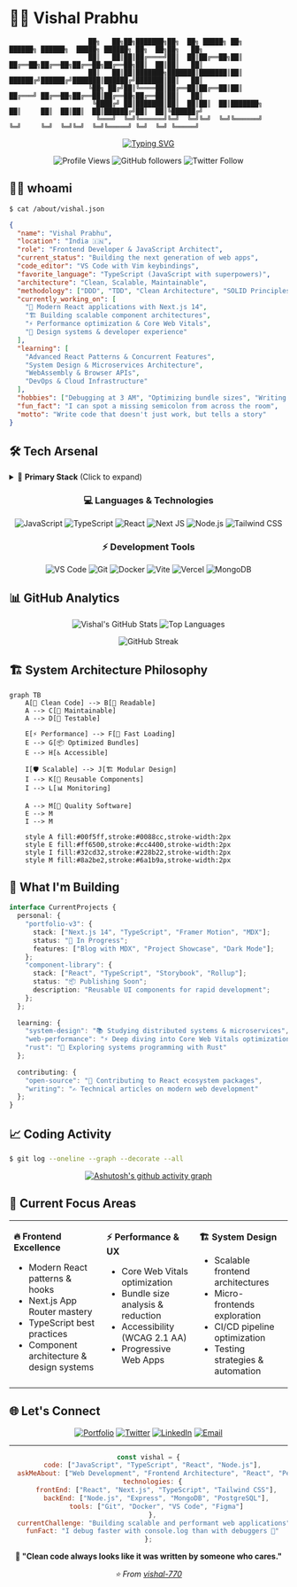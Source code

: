# 👨‍💻 Vishal Prabhu

```ascii
                    ██╗   ██╗██╗███████╗██╗  ██╗ █████╗ ██╗         ██████╗ ██████╗  █████╗ ██████╗ ██╗  ██╗██╗   ██╗
                    ██║   ██║██║██╔════╝██║  ██║██╔══██╗██║         ██╔══██╗██╔══██╗██╔══██╗██╔══██╗██║  ██║██║   ██║
                    ██║   ██║██║███████╗███████║███████║██║         ██████╔╝██████╔╝███████║██████╔╝███████║██║   ██║
                    ╚██╗ ██╔╝██║╚════██║██╔══██║██╔══██║██║         ██╔═══╝ ██╔══██╗██╔══██║██╔══██╗██╔══██║██║   ██║
                     ╚████╔╝ ██║███████║██║  ██║██║  ██║███████╗    ██║     ██║  ██║██║  ██║██████╔╝██║  ██║╚██████╔╝
                      ╚═══╝  ╚═╝╚══════╝╚═╝  ╚═╝╚═╝  ╚═╝╚══════╝    ╚═╝     ╚═╝  ╚═╝╚═╝  ╚═╝╚═════╝ ╚═╝  ╚═╝ ╚═════╝ 
```

<div align="center">

[![Typing SVG](https://readme-typing-svg.demolab.com?font=Fira+Code&weight=500&size=24&duration=3000&pause=1000&color=00F5FF&center=true&vCenter=true&width=600&lines=Full+Stack+JavaScript+Developer;React+%7C+Next.js+%7C+TypeScript+Expert;Building+Scalable+Web+Applications;Always+Learning%2C+Always+Coding)](https://git.io/typing-svg)

![Profile Views](https://komarev.com/ghpvc/?username=vishal-770&color=00f5ff&style=flat-square&label=Profile+Views)
![GitHub followers](https://img.shields.io/github/followers/vishal-770?style=flat-square&color=00f5ff)
![Twitter Follow](https://img.shields.io/twitter/follow/vishal_7707?style=flat-square&color=00f5ff)

</div>

## 🧑‍💻 whoami

```bash
$ cat /about/vishal.json
```

```json
{
  "name": "Vishal Prabhu",
  "location": "India 🇮🇳",
  "role": "Frontend Developer & JavaScript Architect",
  "current_status": "Building the next generation of web apps",
  "code_editor": "VS Code with Vim keybindings",
  "favorite_language": "TypeScript (JavaScript with superpowers)",
  "architecture": "Clean, Scalable, Maintainable",
  "methodology": ["DDD", "TDD", "Clean Architecture", "SOLID Principles"],
  "currently_working_on": [
    "🚀 Modern React applications with Next.js 14",
    "🏗️ Building scalable component architectures",
    "⚡ Performance optimization & Core Web Vitals",
    "🎨 Design systems & developer experience"
  ],
  "learning": [
    "Advanced React Patterns & Concurrent Features",
    "System Design & Microservices Architecture",
    "WebAssembly & Browser APIs",
    "DevOps & Cloud Infrastructure"
  ],
  "hobbies": ["Debugging at 3 AM", "Optimizing bundle sizes", "Writing clean code"],
  "fun_fact": "I can spot a missing semicolon from across the room",
  "motto": "Write code that doesn't just work, but tells a story"
}
```

## 🛠️ Tech Arsenal

<details>
<summary>🎯 <strong>Primary Stack</strong> (Click to expand)</summary>

```yaml
languages:
  expert: ["JavaScript ES2024", "TypeScript", "HTML5", "CSS3"]
  learning: ["Rust", "Go", "Python"]

frontend:
  frameworks: ["React 18", "Next.js 14", "Svelte", "Astro"]
  styling: ["Tailwind CSS", "Styled Components", "CSS Modules", "Sass"]
  ui_libraries: ["shadcn/ui", "Radix UI", "Headless UI", "Framer Motion"]
  state_management: ["Zustand", "Redux Toolkit", "TanStack Query", "SWR"]
  
backend:
  runtime: ["Node.js", "Deno", "Bun"]
  frameworks: ["Express.js", "Fastify", "Hono", "Nest.js"]
  databases: ["MongoDB", "PostgreSQL", "Supabase", "PlanetScale"]
  apis: ["REST", "GraphQL", "tRPC", "WebSockets"]

tools:
  editors: ["VS Code", "Neovim"]
  terminals: ["Warp", "Hyper", "iTerm2"]
  version_control: ["Git", "GitHub Actions", "Conventional Commits"]
  package_managers: ["pnpm", "npm", "yarn"]
  bundlers: ["Vite", "Webpack", "Turbopack", "esbuild"]
  testing: ["Vitest", "Jest", "Playwright", "Cypress"]
  deployment: ["Vercel", "Railway", "Fly.io", "Docker"]
```

</details>

<div align="center">

### 💻 Languages & Technologies

![JavaScript](https://img.shields.io/badge/JavaScript-F7DF1E?style=for-the-badge&logo=javascript&logoColor=black)
![TypeScript](https://img.shields.io/badge/TypeScript-007ACC?style=for-the-badge&logo=typescript&logoColor=white)
![React](https://img.shields.io/badge/React-20232A?style=for-the-badge&logo=react&logoColor=61DAFB)
![Next JS](https://img.shields.io/badge/Next-black?style=for-the-badge&logo=next.js&logoColor=white)
![Node.js](https://img.shields.io/badge/Node.js-43853D?style=for-the-badge&logo=node.js&logoColor=white)
![Tailwind CSS](https://img.shields.io/badge/Tailwind_CSS-38B2AC?style=for-the-badge&logo=tailwind-css&logoColor=white)

### ⚡ Development Tools

![VS Code](https://img.shields.io/badge/VS%20Code-0078d4.svg?style=for-the-badge&logo=visual-studio-code&logoColor=white)
![Git](https://img.shields.io/badge/Git-F05032?style=for-the-badge&logo=git&logoColor=white)
![Docker](https://img.shields.io/badge/Docker-2496ED?style=for-the-badge&logo=docker&logoColor=white)
![Vite](https://img.shields.io/badge/Vite-B73BFE?style=for-the-badge&logo=vite&logoColor=FFD62E)
![Vercel](https://img.shields.io/badge/Vercel-000000?style=for-the-badge&logo=vercel&logoColor=white)
![MongoDB](https://img.shields.io/badge/MongoDB-4EA94B?style=for-the-badge&logo=mongodb&logoColor=white)

</div>

## 📊 GitHub Analytics

<div align="center">

![Vishal's GitHub Stats](https://github-readme-stats.vercel.app/api?username=vishal-770&show_icons=true&theme=radical&hide_border=true&bg_color=0D1117&title_color=00F5FF&text_color=FFFFFF&icon_color=00F5FF)
![Top Languages](https://github-readme-stats.vercel.app/api/top-langs/?username=vishal-770&layout=compact&theme=radical&hide_border=true&bg_color=0D1117&title_color=00F5FF&text_color=FFFFFF)

![GitHub Streak](https://github-readme-streak-stats.herokuapp.com/?user=vishal-770&theme=radical&hide_border=true&background=0D1117&stroke=00F5FF&ring=00F5FF&fire=FF6500&currStreakLabel=00F5FF)

</div>

## 🏗️ System Architecture Philosophy

```mermaid
graph TB
    A[🎯 Clean Code] --> B[📖 Readable]
    A --> C[🔧 Maintainable]
    A --> D[🧪 Testable]
    
    E[⚡ Performance] --> F[🚀 Fast Loading]
    E --> G[📦 Optimized Bundles]
    E --> H[♿ Accessible]
    
    I[🛡️ Scalable] --> J[🏗️ Modular Design]
    I --> K[🔄 Reusable Components]
    I --> L[📊 Monitoring]
    
    A --> M[💎 Quality Software]
    E --> M
    I --> M
    
    style A fill:#00f5ff,stroke:#0088cc,stroke-width:2px
    style E fill:#ff6500,stroke:#cc4400,stroke-width:2px
    style I fill:#32cd32,stroke:#228b22,stroke-width:2px
    style M fill:#8a2be2,stroke:#6a1b9a,stroke-width:2px
```

## 🚀 What I'm Building

```typescript
interface CurrentProjects {
  personal: {
    "portfolio-v3": {
      stack: ["Next.js 14", "TypeScript", "Framer Motion", "MDX"];
      status: "🚧 In Progress";
      features: ["Blog with MDX", "Project Showcase", "Dark Mode"];
    };
    "component-library": {
      stack: ["React", "TypeScript", "Storybook", "Rollup"];
      status: "📦 Publishing Soon";
      description: "Reusable UI components for rapid development";
    };
  };
  
  learning: {
    "system-design": "📚 Studying distributed systems & microservices",
    "web-performance": "⚡ Deep diving into Core Web Vitals optimization",
    "rust": "🦀 Exploring systems programming with Rust"
  };
  
  contributing: {
    "open-source": "🌟 Contributing to React ecosystem packages",
    "writing": "✍️ Technical articles on modern web development"
  };
}
```

## 📈 Coding Activity

```bash
$ git log --oneline --graph --decorate --all
```

<div align="center">

[![Ashutosh's github activity graph](https://github-readme-activity-graph.vercel.app/graph?username=vishal-770&theme=react-dark&bg_color=0D1117&color=00F5FF&line=00F5FF&point=FFFFFF&area=true&hide_border=true)](https://github.com/ashutosh00710/github-readme-activity-graph)

</div>

## 🎯 Current Focus Areas

<table>
<tr>
<td valign="top" width="33%">

**🔥 Frontend Excellence**
- Modern React patterns & hooks
- Next.js App Router mastery
- TypeScript best practices
- Component architecture & design systems

</td>
<td valign="top" width="33%">

**⚡ Performance & UX**
- Core Web Vitals optimization
- Bundle size analysis & reduction
- Accessibility (WCAG 2.1 AA)
- Progressive Web Apps

</td>
<td valign="top" width="33%">

**🏗️ System Design**
- Scalable frontend architectures
- Micro-frontends exploration
- CI/CD pipeline optimization
- Testing strategies & automation

</td>
</tr>
</table>

## 🌐 Let's Connect

<div align="center">

[![Portfolio](https://img.shields.io/badge/Portfolio-FF5722?style=for-the-badge&logo=todoist&logoColor=white)](https://portfolio-new-seven-jade.vercel.app/)
[![Twitter](https://img.shields.io/badge/Twitter-1DA1F2?style=for-the-badge&logo=twitter&logoColor=white)](https://twitter.com/vishal_7707)
[![LinkedIn](https://img.shields.io/badge/LinkedIn-0077B5?style=for-the-badge&logo=linkedin&logoColor=white)](https://www.linkedin.com/in/vishal-prabhu-130b1a323/)
[![Email](https://img.shields.io/badge/Email-D14836?style=for-the-badge&logo=gmail&logoColor=white)](mailto:vishalpeace07@gmail.com)

</div>

---

<div align="center">

```javascript
const vishal = {
  code: ["JavaScript", "TypeScript", "React", "Node.js"],
  askMeAbout: ["Web Development", "Frontend Architecture", "React", "Performance"],
  technologies: {
    frontEnd: ["React", "Next.js", "TypeScript", "Tailwind CSS"],
    backEnd: ["Node.js", "Express", "MongoDB", "PostgreSQL"],
    tools: ["Git", "Docker", "VS Code", "Figma"]
  },
  currentChallenge: "Building scalable and performant web applications",
  funFact: "I debug faster with console.log than with debuggers 🚀"
};
```

**💬 "Clean code always looks like it was written by someone who cares."**

*⭐ From [vishal-770](https://github.com/vishal-770)*

</div>

